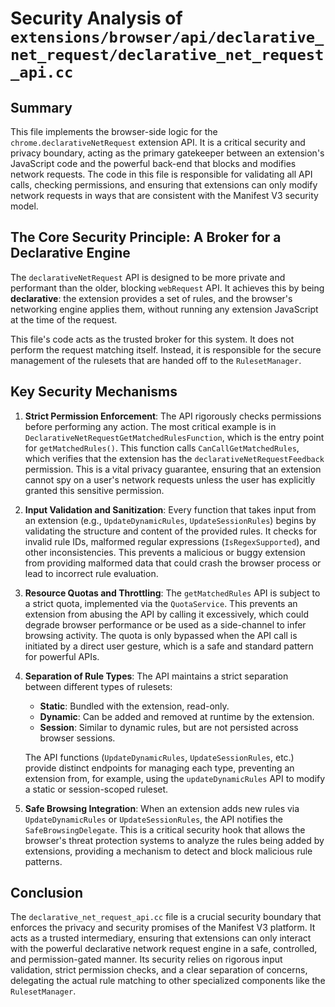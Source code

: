 # Security Analysis of `extensions/browser/api/declarative_net_request/declarative_net_request_api.cc`

## Summary

This file implements the browser-side logic for the `chrome.declarativeNetRequest` extension API. It is a critical security and privacy boundary, acting as the primary gatekeeper between an extension's JavaScript code and the powerful back-end that blocks and modifies network requests. The code in this file is responsible for validating all API calls, checking permissions, and ensuring that extensions can only modify network requests in ways that are consistent with the Manifest V3 security model.

## The Core Security Principle: A Broker for a Declarative Engine

The `declarativeNetRequest` API is designed to be more private and performant than the older, blocking `webRequest` API. It achieves this by being **declarative**: the extension provides a set of rules, and the browser's networking engine applies them, without running any extension JavaScript at the time of the request.

This file's code acts as the trusted broker for this system. It does not perform the request matching itself. Instead, it is responsible for the secure management of the rulesets that are handed off to the `RulesetManager`.

## Key Security Mechanisms

1.  **Strict Permission Enforcement**:
    The API rigorously checks permissions before performing any action. The most critical example is in `DeclarativeNetRequestGetMatchedRulesFunction`, which is the entry point for `getMatchedRules()`. This function calls `CanCallGetMatchedRules`, which verifies that the extension has the `declarativeNetRequestFeedback` permission. This is a vital privacy guarantee, ensuring that an extension cannot spy on a user's network requests unless the user has explicitly granted this sensitive permission.

2.  **Input Validation and Sanitization**:
    Every function that takes input from an extension (e.g., `UpdateDynamicRules`, `UpdateSessionRules`) begins by validating the structure and content of the provided rules. It checks for invalid rule IDs, malformed regular expressions (`IsRegexSupported`), and other inconsistencies. This prevents a malicious or buggy extension from providing malformed data that could crash the browser process or lead to incorrect rule evaluation.

3.  **Resource Quotas and Throttling**:
    The `getMatchedRules` API is subject to a strict quota, implemented via the `QuotaService`. This prevents an extension from abusing the API by calling it excessively, which could degrade browser performance or be used as a side-channel to infer browsing activity. The quota is only bypassed when the API call is initiated by a direct user gesture, which is a safe and standard pattern for powerful APIs.

4.  **Separation of Rule Types**:
    The API maintains a strict separation between different types of rulesets:
    *   **Static**: Bundled with the extension, read-only.
    *   **Dynamic**: Can be added and removed at runtime by the extension.
    *   **Session**: Similar to dynamic rules, but are not persisted across browser sessions.

    The API functions (`UpdateDynamicRules`, `UpdateSessionRules`, etc.) provide distinct endpoints for managing each type, preventing an extension from, for example, using the `updateDynamicRules` API to modify a static or session-scoped ruleset.

5.  **Safe Browsing Integration**:
    When an extension adds new rules via `UpdateDynamicRules` or `UpdateSessionRules`, the API notifies the `SafeBrowsingDelegate`. This is a critical security hook that allows the browser's threat protection systems to analyze the rules being added by extensions, providing a mechanism to detect and block malicious rule patterns.

## Conclusion

The `declarative_net_request_api.cc` file is a crucial security boundary that enforces the privacy and security promises of the Manifest V3 platform. It acts as a trusted intermediary, ensuring that extensions can only interact with the powerful declarative network request engine in a safe, controlled, and permission-gated manner. Its security relies on rigorous input validation, strict permission checks, and a clear separation of concerns, delegating the actual rule matching to other specialized components like the `RulesetManager`.